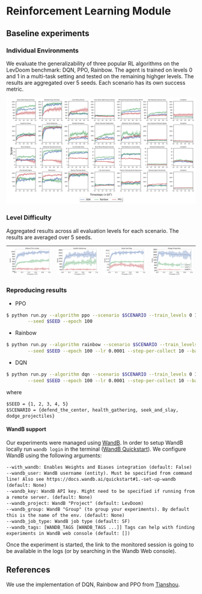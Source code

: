 # Reinforcement Learning Module

## Baseline experiments

### Individual Environments
We evaluate the generalizability of three popular RL algorithms on the LevDoom benchmark: DQN, PPO, Rainbow.
The agent is trained on levels 0 and 1 in a multi-task setting and tested on the remaining highger levels. 
The results are aggregated over 5 seeds. Each scenario has its own success metric.

![Main](../assets/images/results/curve_main.png)

### Level Difficulty
Aggregated results across all evaluation levels for each scenario. The results are averaged over 5 seeds.

| ![DTC](../assets/images/results/curve_defend_the_center_level.png) | ![HG](../assets/images/results/curve_health_gathering_level.png) | ![SAS](../assets/images/results/curve_seek_and_slay_level.png) | ![DP](../assets/images/results/curve_dodge_projectiles_level.png) |
|:--------------------------------------------------------:|:------------------------------------------------------:|:----------------------------------------------------:|:------------------------------------------------------:|


### Reproducing results

- PPO

```bash
$ python run.py --algorithm ppo --scenario $SCENARIO --train_levels 0 1 --test_levels 2 3 4 \
        --seed $SEED --epoch 100
```

- Rainbow

```bash
$ python run.py --algorithm rainbow --scenario $SCENARIO --train_levels 0 1 --test_levels 2 3 4 \
        --seed $SEED --epoch 100 --lr 0.0001 --step-per-collect 10 --batch-size 64
```

- DQN

```bash
$ python run.py --algorithm dqn --scenario $SCENARIO --train_levels 0 1 --test_levels 2 3 4 \
        --seed $SEED --epoch 100 --lr 0.0001 --step-per-collect 10 --batch-size 64
```

where

```
$SEED = {1, 2, 3, 4, 5}  
$SCENARIO = {defend_the_center, health_gathering, seek_and_slay, dodge_projectiles}
```

#### WandB support

Our experiments were managed using [WandB](https://wandb.ai). In order to setup WandB locally
run `wandb login` in the terminal ([WandB Quickstart](https://docs.wandb.ai/quickstart#1.-set-up-wandb)).
We configure WandB using the following arguments:

```
--with_wandb: Enables Weights and Biases integration (default: False)
--wandb_user: WandB username (entity). Must be specified from command line! Also see https://docs.wandb.ai/quickstart#1.-set-up-wandb (default: None)
--wandb_key: WandB API key. Might need to be specified if running from a remote server. (default: None)
--wandb_project: WandB "Project" (default: LevDoom)
--wandb_group: WandB "Group" (to group your experiments). By default this is the name of the env. (default: None)
--wandb_job_type: WandB job type (default: SF)
--wandb_tags: [WANDB_TAGS [WANDB_TAGS ...]] Tags can help with finding experiments in WandB web console (default: [])
```

Once the experiment is started, the link to the monitored session is going to be available in the logs (or by searching
in the Wandb Web console).

## References

We use the implementation of DQN, Rainbow and PPO from [Tianshou](https://github.com/thu-ml/tianshou).
